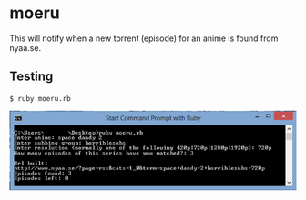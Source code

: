 # moeru
This will notify when a new torrent (episode) for an anime is found from nyaa.se.

## Testing
    $ ruby moeru.rb
![](scr.png)